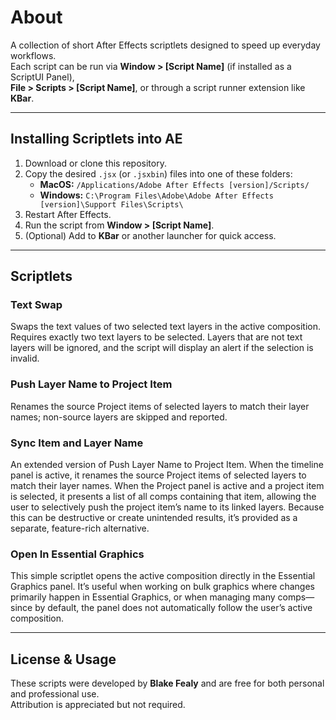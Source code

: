 # About
A collection of short After Effects scriptlets designed to speed up everyday workflows.  
Each script can be run via **Window > [Script Name]** (if installed as a ScriptUI Panel),  
**File > Scripts > [Script Name]**, or through a script runner extension like **KBar**.

---

## Installing Scriptlets into AE
1. Download or clone this repository.  
2. Copy the desired `.jsx` (or `.jsxbin`) files into one of these folders:  
   - **MacOS:** `/Applications/Adobe After Effects [version]/Scripts/`  
   - **Windows:** `C:\Program Files\Adobe\Adobe After Effects [version]\Support Files\Scripts\`  
3. Restart After Effects.  
4. Run the script from **Window > [Script Name]**.  
5. (Optional) Add to **KBar** or another launcher for quick access.

---
## Scriptlets

### Text Swap
Swaps the text values of two selected text layers in the active composition. Requires exactly two text layers to be selected. Layers that are not text layers will be ignored, and the script will display an alert if the selection is invalid.

### Push Layer Name to Project Item
Renames the source Project items of selected layers to match their layer names; non-source layers are skipped and reported.

### Sync Item and Layer Name
An extended version of Push Layer Name to Project Item. When the timeline panel is active, it renames the source Project items of selected layers to match their layer names. When the Project panel is active and a project item is selected, it presents a list of all comps containing that item, allowing the user to selectively push the project item’s name to its linked layers. Because this can be destructive or create unintended results, it’s provided as a separate, feature-rich alternative.

### Open In Essential Graphics
This simple scriptlet opens the active composition directly in the Essential Graphics panel. It’s useful when working on bulk graphics where changes primarily happen in Essential Graphics, or when managing many comps—since by default, the panel does not automatically follow the user’s active composition.

---

## License & Usage
These scripts were developed by **Blake Fealy** and are free for both personal and professional use.  
Attribution is appreciated but not required.
